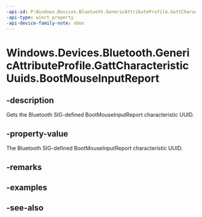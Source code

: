 ```yaml
---
-api-id: P:Windows.Devices.Bluetooth.GenericAttributeProfile.GattCharacteristicUuids.BootMouseInputReport
-api-type: winrt property
-api-device-family-note: xbox
---
```


<!-- Property syntax
public System.Guid BootMouseInputReport { get; }
-->

# Windows.Devices.Bluetooth.GenericAttributeProfile.GattCharacteristicUuids.BootMouseInputReport

## -description
Gets the Bluetooth SIG-defined BootMouseInputReport characteristic UUID.

## -property-value
The Bluetooth SIG-defined BootMouseInputReport characteristic UUID.

## -remarks

## -examples

## -see-also

